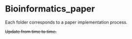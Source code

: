 # Bioinformatics_paper
Each folder corresponds to a paper implementation process.

~~Update from time to time.~~